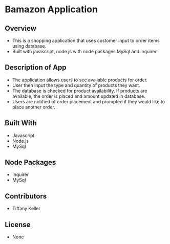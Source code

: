 # Bamazon Application


## Overview
 

* This is a shopping application that uses customer input to order items using database. 
* Built with javascript, node.js with node packages MySql and inquirer.


## Description of App

* The application allows users to see available products for order.
* User then input the type and quantity of products they want.
* The database is checked for product availability. If products are available, the order is placed and amount updated in database.
* Users are notified of order placement and prompted if they would like to place another order.
. 

## Built With

* Javascript
* Node.js
* MySql


## Node Packages

* Inquirer
* MySql


## Contributors

* Tiffany Keller

## License

* None

